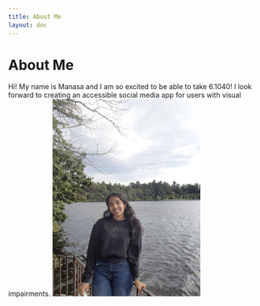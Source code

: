 ```yaml
---
title: About Me 
layout: doc
---
```


# About Me
Hi! My name is Manasa and I am so excited to be able to take 6.1040! I look forward to creating an accessible social media app for users with visual impairments.
<img src="./assets/manasa.jpg" alt="Profile Picture" width="300px">
